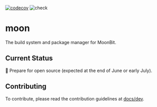 [![codecov](https://codecov.io/github/moonbitlang/moon/graph/badge.svg?token=0Rzd0aDlCY)](https://codecov.io/github/moonbitlang/moon)
![check](https://github.com/moonbitlang/moon/actions/workflows/ci.yml/badge.svg)

# moon

The build system and package manager for MoonBit.

## Current Status

🚧 Prepare for open source (expected at the end of June or early July).

## Contributing

To contribute, please read the contribution guidelines at [docs/dev](./docs/dev/README.md).
